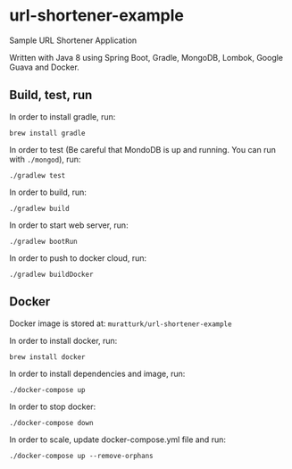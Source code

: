 # url-shortener-example

Sample URL Shortener Application

Written with Java 8 using Spring Boot, Gradle, MongoDB, Lombok, Google Guava and Docker.

## Build, test, run

In order to install gradle, run:
```
brew install gradle
```
In order to test (Be careful that MondoDB is up and running. You can run with ``./mongod``), run:
```
./gradlew test
```
In order to build, run:
```
./gradlew build
```
In order to start web server, run:
```
./gradlew bootRun
```
In order to push to docker cloud, run:
```
./gradlew buildDocker
```

## Docker

Docker image is stored at: ``muratturk/url-shortener-example``

In order to install docker, run:
```
brew install docker
```
In order to install dependencies and image, run:
```
./docker-compose up
```
In order to stop docker:
```
./docker-compose down
```
In order to scale, update docker-compose.yml file and run:
```
./docker-compose up --remove-orphans
```
